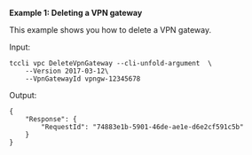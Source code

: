 **Example 1: Deleting a VPN gateway**

This example shows you how to delete a VPN gateway.

Input: 

```
tccli vpc DeleteVpnGateway --cli-unfold-argument  \
    --Version 2017-03-12\
    --VpnGatewayId vpngw-12345678
```

Output: 
```
{
    "Response": {
        "RequestId": "74883e1b-5901-46de-ae1e-d6e2cf591c5b"
    }
}
```

